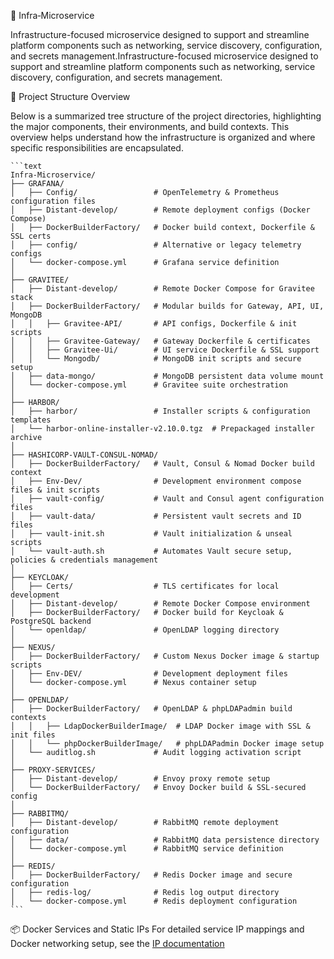🧩 Infra‑Microservice

Infrastructure-focused microservice designed to support and streamline platform components such as networking, service discovery, configuration, and secrets management.Infrastructure-focused microservice designed to support and streamline platform components such as networking, service discovery, configuration, and secrets management.

📁 Project Structure Overview

Below is a summarized tree structure of the project directories, highlighting the major components, their environments, and build contexts. This overview helps understand how the infrastructure is organized and where specific responsibilities are encapsulated.


    ```text
    Infra-Microservice/
    ├── GRAFANA/
    │   ├── Config/                 # OpenTelemetry & Prometheus configuration files
    │   ├── Distant-develop/        # Remote deployment configs (Docker Compose)
    │   ├── DockerBuilderFactory/   # Docker build context, Dockerfile & SSL certs
    │   ├── config/                 # Alternative or legacy telemetry configs
    │   └── docker-compose.yml      # Grafana service definition
    │
    ├── GRAVITEE/
    │   ├── Distant-develop/        # Remote Docker Compose for Gravitee stack
    │   ├── DockerBuilderFactory/   # Modular builds for Gateway, API, UI, MongoDB
    │   │   ├── Gravitee-API/       # API configs, Dockerfile & init scripts
    │   │   ├── Gravitee-Gateway/   # Gateway Dockerfile & certificates
    │   │   ├── Gravitee-Ui/        # UI service Dockerfile & SSL support
    │   │   └── Mongodb/            # MongoDB init scripts and secure setup
    │   ├── data-mongo/             # MongoDB persistent data volume mount
    │   └── docker-compose.yml      # Gravitee suite orchestration
    │
    ├── HARBOR/
    │   ├── harbor/                 # Installer scripts & configuration templates
    │   └── harbor-online-installer-v2.10.0.tgz  # Prepackaged installer archive
    │
    ├── HASHICORP-VAULT-CONSUL-NOMAD/
    │   ├── DockerBuilderFactory/   # Vault, Consul & Nomad Docker build context
    │   ├── Env-Dev/                # Development environment compose files & init scripts
    │   ├── vault-config/           # Vault and Consul agent configuration files
    │   ├── vault-data/             # Persistent vault secrets and ID files
    │   ├── vault-init.sh           # Vault initialization & unseal scripts
    │   └── vault-auth.sh           # Automates Vault secure setup, policies & credentials management
    │
    ├── KEYCLOAK/
    │   ├── Certs/                  # TLS certificates for local development
    │   ├── Distant-develop/        # Remote Docker Compose environment
    │   ├── DockerBuilderFactory/   # Docker build for Keycloak & PostgreSQL backend
    │   └── openldap/               # OpenLDAP logging directory
    │
    ├── NEXUS/
    │   ├── DockerBuilderFactory/   # Custom Nexus Docker image & startup scripts
    │   ├── Env-DEV/                # Development deployment files
    │   └── docker-compose.yml      # Nexus container setup
    │
    ├── OPENLDAP/
    │   ├── DockerBuilderFactory/   # OpenLDAP & phpLDAPadmin build contexts
    │   │   ├── LdapDockerBuilderImage/  # LDAP Docker image with SSL & init files
    │   │   └── phpDockerBuilderImage/   # phpLDAPadmin Docker image setup
    │   └── auditlog.sh             # Audit logging activation script
    │
    ├── PROXY-SERVICES/
    │   ├── Distant-develop/        # Envoy proxy remote setup
    │   └── DockerBuilderFactory/   # Envoy Docker build & SSL-secured config
    │
    ├── RABBITMQ/
    │   ├── Distant-develop/        # RabbitMQ remote deployment configuration
    │   ├── data/                   # RabbitMQ data persistence directory
    │   └── docker-compose.yml      # RabbitMQ service definition
    │
    ├── REDIS/
    │   ├── DockerBuilderFactory/   # Redis Docker image and secure configuration
    │   ├── redis-log/              # Redis log output directory
    │   └── docker-compose.yml      # Redis deployment configuration
    ```



📦 Docker Services and Static IPs
For detailed service IP mappings and Docker networking setup, see the [IP documentation](https://github.com/LAMBOFIRSTECH/Infra-microservice/blob/main/Ips.md)